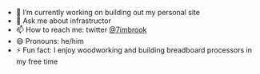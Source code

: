
- 🔭  I’m currently working on building out my personal site
- 💬  Ask me about infrastructor
- 📫  How to reach me: twitter [@7imbrook](https://twitter.com/7imbrook)
- 😄  Pronouns: he/him
- ⚡  Fun fact: I enjoy woodworking and building breadboard processors in my free time
